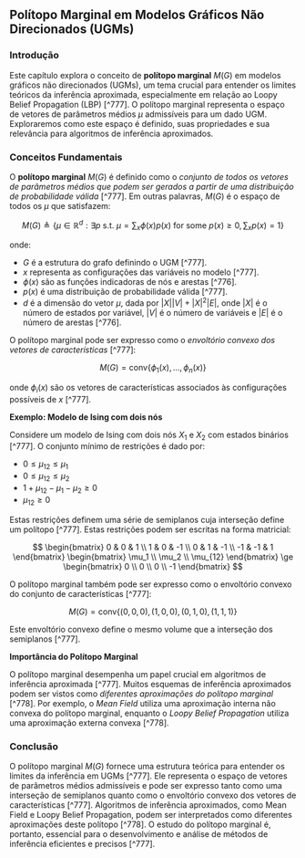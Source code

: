 ## Polítopo Marginal em Modelos Gráficos Não Direcionados (UGMs)

### Introdução
Este capítulo explora o conceito de **polítopo marginal** $M(G)$ em modelos gráficos não direcionados (UGMs), um tema crucial para entender os limites teóricos da inferência aproximada, especialmente em relação ao Loopy Belief Propagation (LBP) [^777]. O polítopo marginal representa o espaço de vetores de parâmetros médios $\mu$ admissíveis para um dado UGM. Exploraremos como este espaço é definido, suas propriedades e sua relevância para algoritmos de inferência aproximados.

### Conceitos Fundamentais

O **polítopo marginal** $M(G)$ é definido como o *conjunto de todos os vetores de parâmetros médios que podem ser gerados a partir de uma distribuição de probabilidade válida* [^777]. Em outras palavras, $M(G)$ é o espaço de todos os $\mu$ que satisfazem:

$$M(G) \triangleq \{\mu \in \mathbb{R}^d : \exists p \text{ s.t. } \mu = \sum_x \phi(x)p(x) \text{ for some } p(x) \ge 0, \sum_x p(x) = 1\} \label{eq:1} $$

onde:
*   $G$ é a estrutura do grafo definindo o UGM [^777].
*   $x$ representa as configurações das variáveis no modelo [^777].
*   $\phi(x)$ são as funções indicadoras de nós e arestas [^776].
*   $p(x)$ é uma distribuição de probabilidade válida [^777].
*   $d$ é a dimensão do vetor $\mu$, dada por $|X||V| + |X|^2|E|$, onde $|X|$ é o número de estados por variável, $|V|$ é o número de variáveis e $|E|$ é o número de arestas [^776].

O polítopo marginal pode ser expresso como o *envoltório convexo dos vetores de características* [^777]:

$$ M(G) = \text{conv}\{\phi_1(x), \dots, \phi_n(x)\} $$

onde $\phi_i(x)$ são os vetores de características associados às configurações possíveis de $x$ [^777].

**Exemplo: Modelo de Ising com dois nós**

Considere um modelo de Ising com dois nós $X_1$ e $X_2$ com estados binários [^777]. O conjunto mínimo de restrições é dado por:

*   $0 \le \mu_{12} \le \mu_1$
*   $0 \le \mu_{12} \le \mu_2$
*   $1 + \mu_{12} - \mu_1 - \mu_2 \ge 0$
*   $\mu_{12} \ge 0$

Estas restrições definem uma série de semiplanos cuja interseção define um polítopo [^777]. Estas restrições podem ser escritas na forma matricial:

$$
\begin{bmatrix}
0 & 0 & 1 \\
1 & 0 & -1 \\
0 & 1 & -1 \\
-1 & -1 & 1
\end{bmatrix}
\begin{bmatrix}
\mu_1 \\
\mu_2 \\
\mu_{12}
\end{bmatrix}
\ge
\begin{bmatrix}
0 \\
0 \\
0 \\
-1
\end{bmatrix}
$$

O polítopo marginal também pode ser expresso como o envoltório convexo do conjunto de características [^777]:

$$ M(G) = \text{conv}\{(0, 0, 0), (1, 0, 0), (0, 1, 0), (1, 1, 1)\} $$

Este envoltório convexo define o mesmo volume que a interseção dos semiplanos [^777].

**Importância do Polítopo Marginal**

O polítopo marginal desempenha um papel crucial em algoritmos de inferência aproximada [^777]. Muitos esquemas de inferência aproximados podem ser vistos como *diferentes aproximações do polítopo marginal* [^778]. Por exemplo, o *Mean Field* utiliza uma aproximação interna não convexa do polítopo marginal, enquanto o *Loopy Belief Propagation* utiliza uma aproximação externa convexa [^778].

### Conclusão

O polítopo marginal $M(G)$ fornece uma estrutura teórica para entender os limites da inferência em UGMs [^777]. Ele representa o espaço de vetores de parâmetros médios admissíveis e pode ser expresso tanto como uma interseção de semiplanos quanto como o envoltório convexo dos vetores de características [^777]. Algoritmos de inferência aproximados, como Mean Field e Loopy Belief Propagation, podem ser interpretados como diferentes aproximações deste polítopo [^778]. O estudo do polítopo marginal é, portanto, essencial para o desenvolvimento e análise de métodos de inferência eficientes e precisos [^777].
<!-- END -->